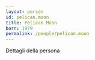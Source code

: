 ```yaml
---
layout: person
id: pelican.moon
title: Pelican Moon
born: 1979
permalink: /people/pelican.moon
---
```


Dettagli della persona 